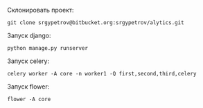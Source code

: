 Склонировать проект:

```
git clone srgypetrov@bitbucket.org:srgypetrov/alytics.git
```

Запуск django:

```
python manage.py runserver
```

Запуск celery:

```
celery worker -A core -n worker1 -Q first,second,third,celery
```

Запуск flower:

```
flower -A core
```
